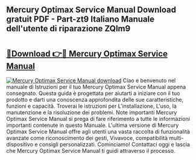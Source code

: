 ## Mercury Optimax Service Manual Download gratuit PDF - Part-zt9 Italiano Manuale dell'utente di riparazione ZQlm9

# <h2><a href="http://dfgjqw7.blite.top/?on=Mercury+Optimax+Service+Manual">🔗Download 👉🔴 Mercury Optimax Service Manual</a></h2>

[![Mercury Optimax Service Manual download](https://i.imgur.com/lujVjoI.png)](http://dfgjqw7.blite.top/?on=Mercury+Optimax+Service+Manual)
Ciao e benvenuto nel manuale di Istruzioni per il tuo Mercury Optimax Service Manual appena consegnato. Questa guida è progettata per aiutarti a iniziare con il tuo prodotto e darti una conoscenza approfondita delle sue caratteristiche, funzioni e capacità. Troverai le istruzioni per L'installazione, L'uso, la manutenzione e la risoluzione dei problemi. Note importanti Mercury Optimax Service Manual si prega di fare riferimento a tutte le informazioni importanti contenute in questo Manuale. L'ultima versione di Mercury Optimax Service Manual offre agli utenti una vasta raccolta di funzionalità avanzate come riconoscimento dei gesti, Vivavoce, compatibilità multi-dispositivo e consigli personalizzati. Cominciamo! Contattaci oggi e lascia che Mercury Optimax Service Manual ti guidi attraverso il processo.

